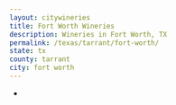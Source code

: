```yaml
---
layout: citywineries
title: Fort Worth Wineries
description: Wineries in Fort Worth, TX
permalink: /texas/tarrant/fort-worth/
state: tx
county: tarrant
city: fort worth
---
```

-
